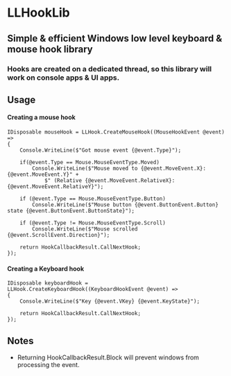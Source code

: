 # LLHookLib
## Simple & efficient Windows low level keyboard & mouse hook library
### Hooks are created on a dedicated thread, so this library will work on console apps & UI apps.

## Usage
#### Creating a mouse hook
```
IDisposable mouseHook = LLHook.CreateMouseHook((MouseHookEvent @event) =>
{
    Console.WriteLine($"Got mouse event {@event.Type}");

    if(@event.Type == Mouse.MouseEventType.Moved)
        Console.WriteLine($"Mouse moved to {@event.MoveEvent.X}:{@event.MoveEvent.Y}" +
            $" (Relative {@event.MoveEvent.RelativeX}:{@event.MoveEvent.RelativeY}");

    if (@event.Type == Mouse.MouseEventType.Button)
        Console.WriteLine($"Mouse button {@event.ButtonEvent.Button} state {@event.ButtonEvent.ButtonState}");

    if (@event.Type != Mouse.MouseEventType.Scroll)
        Console.WriteLine($"Mouse scrolled {@event.ScrollEvent.Direction}");

    return HookCallbackResult.CallNextHook;
});
```

#### Creating a Keyboard hook
```
IDisposable keyboardHook = LLHook.CreateKeyboardHook((KeyboardHookEvent @event) =>
{
    Console.WriteLine($"Key {@event.VKey} {@event.KeyState}");

    return HookCallbackResult.CallNextHook;
});
```

## Notes
- Returning HookCallbackResult.Block will prevent windows from processing the event.
